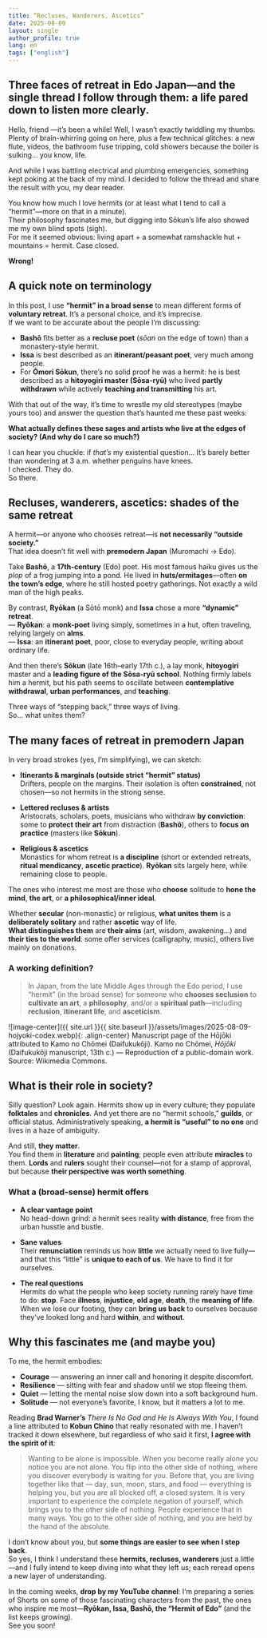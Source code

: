 ```yaml
---
title: “Recluses, Wanderers, Ascetics”
date: 2025-08-09
layout: single
author_profile: true
lang: en
tags: ["english"]
---
```


## Three faces of retreat in Edo Japan—and the single thread I follow through them: a life pared down to listen more clearly.

Hello, friend —it’s been a while!
Well, I wasn’t exactly twiddling my thumbs.
Plenty of brain-whirring going on here, plus a few technical glitches: a new flute, videos, the bathroom fuse tripping, cold showers because the boiler is sulking… you know, life.

And while I was battling electrical and plumbing emergencies, something kept poking at the back of my mind. I decided to follow the thread and share the result with you, my dear reader.

You know how much I love hermits (or at least what I tend to call a “hermit”—more on that in a minute).  
Their philosophy fascinates me, but digging into Sōkun’s life also showed me my own blind spots (sigh).  
For me it seemed obvious: living apart + a somewhat ramshackle hut + mountains = hermit. Case closed.

**Wrong!**

## A quick note on terminology

In this post, I use **“hermit” in a broad sense** to mean different forms of **voluntary retreat**. It’s a personal choice, and it’s imprecise.  
If we want to be accurate about the people I’m discussing:

- **Bashō** fits better as a **recluse poet** (*sōan* on the edge of town) than a monastery-style hermit.  
- **Issa** is best described as an **itinerant/peasant poet**, very much among people.  
- For **Ōmori Sōkun**, there’s no solid proof he was a hermit: he is best described as a **hitoyogiri master (Sōsa-ryū)** who lived **partly withdrawn** while actively **teaching and transmitting** his art.

With that out of the way, it’s time to wrestle my old stereotypes (maybe yours too) and answer the question that’s haunted me these past weeks:

**What actually defines these sages and artists who live at the edges of society? (And why do I care so much?)**

I can hear you chuckle: if *that’s* my existential question… It’s barely better than wondering at 3 a.m. whether penguins have knees.  
I checked. They do.  
So there.

## Recluses, wanderers, ascetics: shades of the same retreat

A hermit—or anyone who chooses retreat—is **not necessarily “outside society.”**  
That idea doesn’t fit well with **premodern Japan** (Muromachi → Edo).

Take **Bashō**, a **17th-century** (Edo) poet. His most famous haiku gives us the *plop* of a frog jumping into a pond. He lived in **huts/ermitages**—often **on the town’s edge**, where he still hosted poetry gatherings. Not exactly a wild man of the high peaks.

By contrast, **Ryōkan** (a Sōtō monk) and **Issa** chose a more **“dynamic” retreat**.  
— **Ryōkan**: a **monk-poet** living simply, sometimes in a hut, often traveling, relying largely on **alms**.  
— **Issa**: an **itinerant poet**, poor, close to everyday people, writing about ordinary life.

And then there’s **Sōkun** (late 16th–early 17th c.), a lay monk, **hitoyogiri** master and a **leading figure of the Sōsa-ryū school**. Nothing firmly labels him a hermit, but his path seems to oscillate between **contemplative withdrawal**, **urban performances**, and **teaching**.

Three ways of “stepping back,” three ways of living.  
So… what unites them?

## The many faces of retreat in premodern Japan

In very broad strokes (yes, I’m simplifying), we can sketch:

- **Itinerants & marginals (outside strict “hermit” status)**  
  Drifters, people on the margins. Their isolation is often **constrained**, not chosen—so not hermits in the strong sense.

- **Lettered recluses & artists**  
  Aristocrats, scholars, poets, musicians who withdraw **by conviction**: some to **protect their art** from distraction (**Bashō**), others to **focus on practice** (masters like **Sōkun**).

- **Religious & ascetics**  
  Monastics for whom retreat is **a discipline** (short or extended retreats, **ritual mendicancy**, **ascetic practice**). **Ryōkan** sits largely here, while remaining close to people.

The ones who interest me most are those who **choose** solitude to **hone the mind**, **the art**, or **a philosophical/inner ideal**.

Whether **secular** (non-monastic) or religious, **what unites them** is a **deliberately solitary** and rather **ascetic** way of life.  
**What distinguishes them** are **their aims** (art, wisdom, awakening…) and **their ties to the world**: some offer services (calligraphy, music), others live mainly on donations.

### A working definition?

> In Japan, from the late Middle Ages through the Edo period, I use “hermit” (in the broad sense) for someone who **chooses seclusion** to **cultivate an art**, a **philosophy**, and/or a **spiritual path**—including **reclusion**, **itinerant life**, and **asceticism**.

![image-center]({{ site.url }}{{ site.baseurl }}/assets/images/2025-08-09-hojyoki-codex.webp){: .align-center} Manuscript page of the Hōjōki attributed to Kamo no Chōmei (Daifukukōji).
Kamo no Chōmei, *Hōjōki* (Daifukukōji manuscript, 13th c.) — Reproduction of a public-domain work. Source: Wikimedia Commons.

## What is their role in society?

Silly question? Look again. Hermits show up in every culture; they populate **folktales** and **chronicles**. And yet there are no “hermit schools,” **guilds**, or official status. Administratively speaking, **a hermit is “useful” to no one** and lives in a haze of ambiguity.

And still, **they matter**.  
You find them in **literature** and **painting**; people even attribute **miracles** to them. **Lords** and **rulers** sought their counsel—not for a stamp of approval, but because **their perspective was worth something**.

### What a (broad-sense) hermit offers

- **A clear vantage point**  
  No head-down grind: a hermit sees reality **with distance**, free from the urban husstle and bustle.

- **Sane values**  
  Their **renunciation** reminds us how **little** we actually need to live fully—and that this “little” is **unique to each of us**. We have to find it for ourselves.

- **The real questions**  
  Hermits do what the people who keep society running rarely have time to do: **stop**. Face **illness**, **injustice**, **old age**, **death**, the **meaning of life**. When we lose our footing, they can **bring us back** to ourselves because they’ve looked long and hard **within**, and **without**.

## Why this fascinates me (and maybe you)

To me, the hermit embodies:

- **Courage** — answering an inner call and honoring it despite discomfort.  
- **Resilience** — sitting with fear and shadow until we stop fleeing them.  
- **Quiet** — letting the mental noise slow down into a soft background hum.  
- **Solitude** — not everyone’s favorite, I know, but it matters a lot to me.

Reading **Brad Warner’s** *There Is No God and He Is Always With You*, I found a line attributed to **Kobun Chino** that really resonated with me. I haven’t tracked it down elsewhere, but regardless of who said it first, **I agree with the spirit of it**:

> Wanting to be alone is impossible. When you become really alone you notice you are not alone. You flip into the other side of nothing, where you discover everybody is waiting for you. Before that, you are living together like that — day, sun, moon, stars, and food — everything is helping you, but you are all blocked off, a closed system. It is very important to experience the complete negation of yourself, which brings you to the other side of nothing. People experience that in many ways. You go to the other side of nothing, and you are held by the hand of the absolute.

I don’t know about you, but **some things are easier to see when I step back**.  
So yes, I think I understand these **hermits, recluses, wanderers** just a little—and I fully intend to keep diving into what they left us; each reread opens a new layer of understanding.

In the coming weeks, **drop by my YouTube channel**: I’m preparing a series of Shorts on some of those fascinating characters from the past, the ones who inspire me most—**Ryōkan, Issa, Bashō, the “Hermit of Edo”** (and the list keeps growing).  
See you soon!
